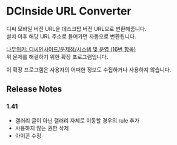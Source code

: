# DCInside URL Converter

디씨 모바일 버전 URL을 데스크탑 버전 URL으로 변환해줍니다.  
설치 이후 해당 URL 주소로 들어가면 자동으로 변환됩니다.

[나무위키: 디씨인사이드/문제점/시스템 및 운영 (16번 항목)](https://namu.wiki/w/%EB%94%94%EC%8B%9C%EC%9D%B8%EC%82%AC%EC%9D%B4%EB%93%9C/%EB%AC%B8%EC%A0%9C%EC%A0%90/%EC%8B%9C%EC%8A%A4%ED%85%9C%20%EB%B0%8F%20%EC%9A%B4%EC%98%81#s-16)  
위 문제를 해결하기 위한 확장 프로그램입니다.

이 확장 프로그램은 사용자의 어떠한 정보도 수집하거나 사용하지 않습니다.

## Release Notes

### 1.41
- 갤러리 글이 아닌 갤러리 자체로 이동할 경우의 rule 추가
- 사용하지 않는 권한 삭제
- 아이콘 수정
